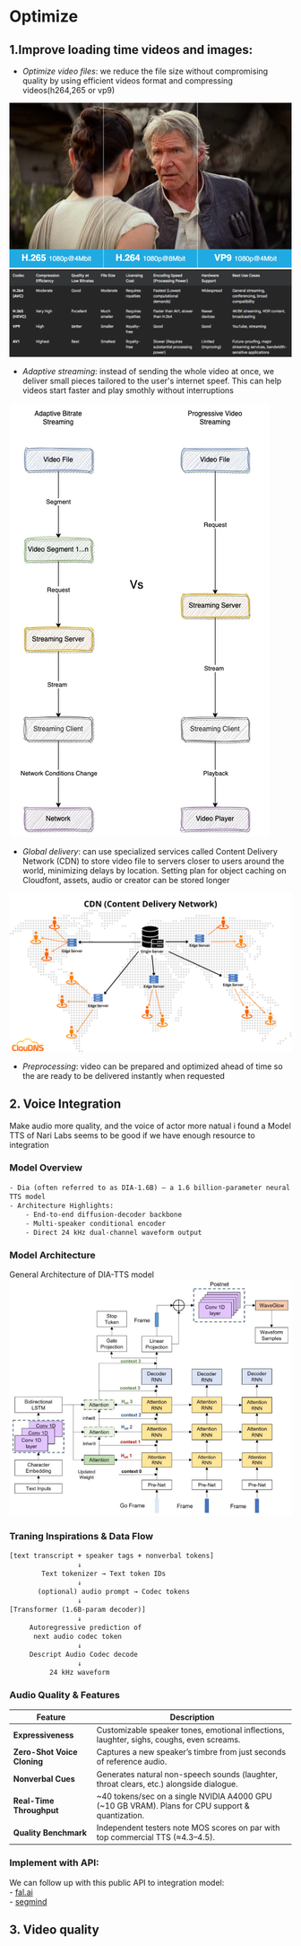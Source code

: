 # Optimize
## 1.Improve loading time videos and images:
- _Optimize video files_:
    we reduce the file size without compromising quality by using efficient videos format and compressing videos(h264,265 or vp9)

![Model](https://github.com/vuanhlevis/Optimize/blob/main/assets/h264_vp9.jpg)
![Model](https://github.com/vuanhlevis/Optimize/blob/main/assets/h264_h265_vp9_av1.png)
- _Adaptive streaming_:
    instead of sending the whole video at once, we deliver small pieces tailored to the user's internet speef. This can help videos start faster and play smothly without interruptions

 ![Model](https://github.com/vuanhlevis/Optimize/blob/main/assets/file_chunk.png) 
 
- _Global delivery_: can use specialized services called Content Delivery Network (CDN) to store video file to servers closer to users around the world, minimizing delays by location. Setting plan for object caching on Cloudfont, assets, audio or creator can be stored longer

 ![Model](https://github.com/vuanhlevis/Optimize/blob/main/assets/CDN.png) 

- _Preprocessing_: video can be prepared and optimized ahead of time so the are ready to be delivered instantly when requested


## 2. Voice Integration
Make audio more quality, and the voice of actor more natual i found a Model TTS of Nari Labs seems to be good if we have enough resource to integration
### Model Overview
    - Dia (often referred to as DIA-1.6B) – a 1.6 billion-parameter neural TTS model
    - Architecture Highlights:
        - End-to-end diffusion-decoder backbone
        - Multi-speaker conditional encoder
        - Direct 24 kHz dual-channel waveform output

### Model Architecture
General Architecture of DIA-TTS model
![Model](https://github.com/vuanhlevis/Optimize/blob/main/assets/The-general-architecture-of-the-DIA-TTS-model-which-consists-of-an-encoder-a-DIA-based.png) 


### Traning Inspirations & Data Flow
```
[text transcript + speaker tags + nonverbal tokens]
                 ↓
        Text tokenizer → Text token IDs
                 ↓
       (optional) audio prompt → Codec tokens
                 ↓
[Transformer (1.6B-param decoder)]
                 ↓
     Autoregressive prediction of
      next audio codec token
                 ↓
     Descript Audio Codec decode
                 ↓
          24 kHz waveform
```

### Audio Quality & Features
| Feature                     | Description                                                                                        |
| --------------------------- | -------------------------------------------------------------------------------------------------- |
| **Expressiveness**          | Customizable speaker tones, emotional inflections, laughter, sighs, coughs, even screams.          |
| **Zero-Shot Voice Cloning** | Captures a new speaker’s timbre from just seconds of reference audio.                              |
| **Nonverbal Cues**          | Generates natural non-speech sounds (laughter, throat clears, etc.) alongside dialogue.            |
| **Real-Time Throughput**    | \~40 tokens/sec on a single NVIDIA A4000 GPU (\~10 GB VRAM). Plans for CPU support & quantization. |
| **Quality Benchmark**       | Independent testers note MOS scores on par with top commercial TTS (≈4.3–4.5).                     |


### Implement with API: 
We can follow up with this public API to integration model: <br>
    - [fal.ai ](https://fal.ai/models/fal-ai/dia-tts)<br>
    - [segmind](https://www.segmind.com/models/dia/api)<br>

## 3. Video quality 

